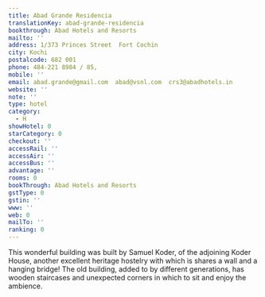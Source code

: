 ```yaml
---
title: Abad Grande Residencia
translationKey: abad-grande-residencia
bookthrough: Abad Hotels and Resorts
mailto: ''
address: 1/373 Princes Street  Fort Cochin
city: Kochi
postalcode: 682 001
phone: 484-221 8984 / 85,
mobile: ''
email: abad.grande@gmail.com  abad@vsnl.com  crs3@abadhotels.in
website: ''
note: ''
type: hotel
category:
  - H
showHotel: 0
starCategory: 0
checkout: ''
accessRail: ''
accessAir: ''
accessBus: ''
advantage: ''
rooms: 0
bookThrough: Abad Hotels and Resorts
gstType: 0
gstin: ''
www: ''
web: 0
mailTo: ''
ranking: 0
---
```







This wonderful building was built by Samuel Koder, of the adjoining Koder House, another excellent heritage hostelry with which is shares a wall and a hanging bridge!     The old building, added to by different generations, has wooden staircases and unexpected corners in which to sit and enjoy the ambience.